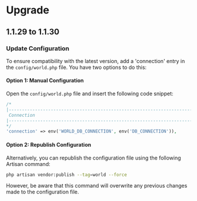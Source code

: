 # Upgrade

## 1.1.29 to 1.1.30

### Update Configuration

To ensure compatibility with the latest version, add a 'connection' entry in the `config/world.php` file. You have two options to do this:

#### Option 1: Manual Configuration

Open the `config/world.php` file and insert the following code snippet:

```php
/*
|--------------------------------------------------------------------------
 Connection
|--------------------------------------------------------------------------
*/
'connection' => env('WORLD_DB_CONNECTION', env('DB_CONNECTION')),
```

#### Option 2: Republish Configuration

Alternatively, you can republish the configuration file using the following Artisan command:

```bash
php artisan vendor:publish --tag=world --force
```

However, be aware that this command will overwrite any previous changes made to the configuration file.